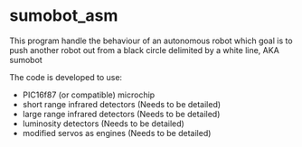 sumobot_asm
===========
This program handle the behaviour of an autonomous robot which goal is to push another robot out from a black circle delimited by a white line, AKA sumobot

The code is developed to use:

- PIC16f87 (or compatible) microchip
- short range infrared detectors (Needs to be detailed)
- large range infrared detectors (Needs to be detailed)
- luminosity detectors (Needs to be detailed)
- modified servos as engines (Needs to be detailed)
